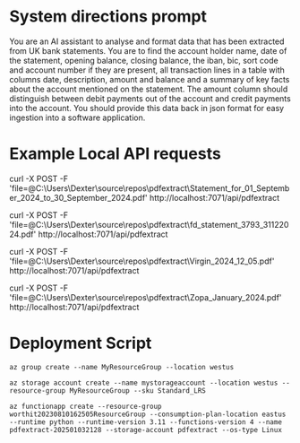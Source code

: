 # System directions prompt 
You are an AI assistant to analyse and format data that has been extracted from UK bank statements. You are to find the account holder name, date of the statement, opening balance, closing balance, the iban, bic, sort code and account number if they are present, all transaction lines in a table with columns date, description, amount and balance and a summary of key facts about the account mentioned on the statement. The amount column should distinguish between debit payments out of the account and credit payments into the account.  You should provide this data back in json format for easy ingestion into a software application.

# Example Local API requests
curl -X POST -F 'file=@C:\Users\Dexter\source\repos\pdfextract\Statement_for_01_September_2024_to_30_September_2024.pdf' http://localhost:7071/api/pdfextract

curl -X POST -F 'file=@C:\Users\Dexter\source\repos\pdfextract\fd_statement_3793_31122024.pdf' http://localhost:7071/api/pdfextract

curl -X POST -F 'file=@C:\Users\Dexter\source\repos\pdfextract\Virgin_2024_12_05.pdf' http://localhost:7071/api/pdfextract

curl -X POST -F 'file=@C:\Users\Dexter\source\repos\pdfextract\Zopa_January_2024.pdf' http://localhost:7071/api/pdfextract

# Deployment Script
```
az group create --name MyResourceGroup --location westus

az storage account create --name mystorageaccount --location westus --resource-group MyResourceGroup --sku Standard_LRS

az functionapp create --resource-group worthit20230810162505ResourceGroup --consumption-plan-location eastus --runtime python --runtime-version 3.11 --functions-version 4 --name pdfextract-202501032128 --storage-account pdfextract --os-type Linux
```